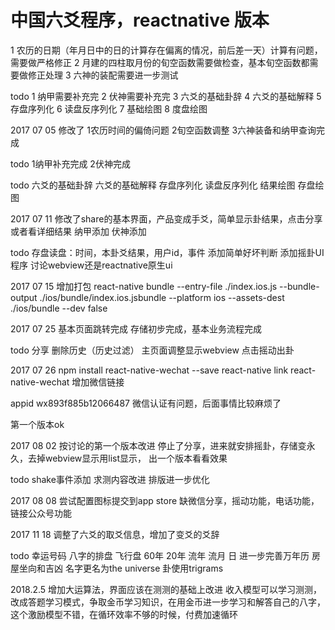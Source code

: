 # 中国六爻程序，reactnative 版本
1 农历的日期（年月日中的日的计算存在偏离的情况，前后差一天）计算有问题，需要做严格修正 2 月建的四柱取月份的旬空函数需要做检查，基本旬空函数都需要做修正处理 3 六神的装配需要进一步测试

todo 1 纳甲需要补充完 2 伏神需要补充完 3 六爻的基础卦辞 4 六爻的基础解释 5 存盘序列化 6 读盘反序列化 7 基础绘图 8 度盘绘图

2017 07 05 修改了 1农历时间的偏倚问题 2旬空函数调整 3六神装备和纳甲查询完成

todo 1纳甲补充完成 2伏神完成

todo 六爻的基础卦辞 六爻的基础解释 存盘序列化 读盘反序列化 结果绘图 存盘绘图

2017 07 11 修改了share的基本界面，产品变成手爻，简单显示卦结果，点击分享或者看详细结果 纳甲添加 伏神添加

todo 存盘读盘：时间，本卦爻结果，用户id，事件 添加简单好坏判断 添加摇卦UI程序 讨论webview还是reactnative原生ui

2017 07 15 增加打包 react-native bundle --entry-file ./index.ios.js --bundle-output ./ios/bundle/index.ios.jsbundle --platform ios --assets-dest ./ios/bundle --dev false

2017 07 25 基本页面跳转完成 存储初步完成，基本业务流程完成

todo 分享 删除历史（历史过滤） 主页面调整显示webview 点击摇动出卦

2017 07 26 npm install react-native-wechat --save react-native link react-native-wechat 增加微信链接

appid wx893f885b12066487 微信认证有问题，后面事情比较麻烦了

第一个版本ok

2017 08 02 按讨论的第一个版本改进 停止了分享，进来就安排摇卦，存储变永久，去掉webview显示用list显示， 出一个版本看看效果

todo shake事件添加 求测内容改进 排版进一步优化

2017 08 08 尝试配置图标提交到app store 缺微信分享，摇动功能，电话功能，链接公众号功能

2017 11 18 调整了六爻的取爻信息，增加了变爻的爻辞

todo 幸运号码 八字的排盘 飞行盘 60年 20年 流年 流月 日 进一步完善万年历 房屋坐向和吉凶 名字更名为the universe 卦使用trigrams

2018.2.5 增加大运算法，界面应该在测测的基础上改进 收入模型可以学习测测，改成答题学习模式，争取金币学习知识，在用金币进一步学习和解答自己的八字，这个激励模型不错，在循环效率不够的时候，付费加速循环

